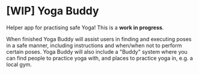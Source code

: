 # [WIP] Yoga Buddy
Helper app for practising safe Yoga! This is a **work in progress**.

When finished Yoga Buddy will assist users in finding and executing poses in a safe manner, including instructions and when/when not to perform certain poses. Yoga Buddy will also include a "Buddy" system where you can find people to practice yoga with, and places to practice yoga in, e.g. a local gym. 

